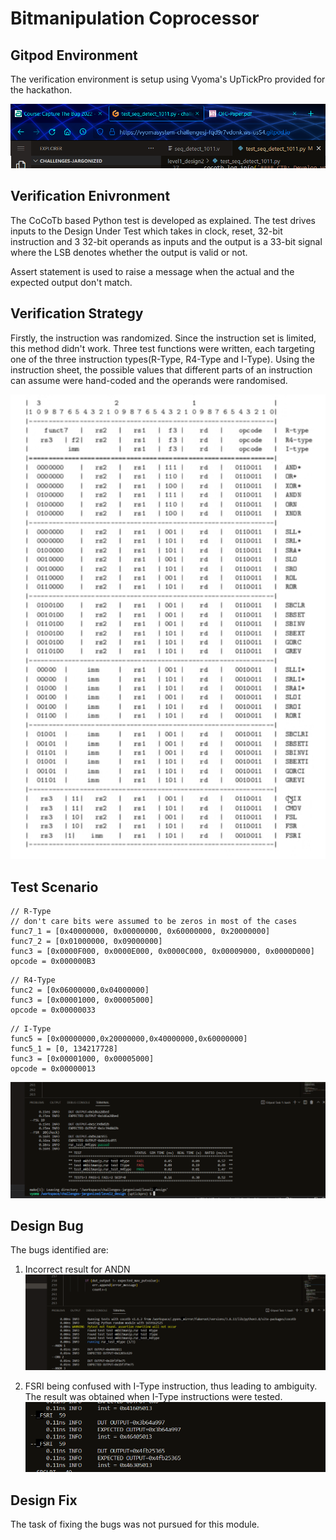 # Bitmanipulation Coprocessor

## Gitpod Environment

The verification environment is setup using Vyoma's UpTickPro provided for the hackathon.

![Gitpod Environment](../images/scr_111.png)

## Verification Enivronment

The CoCoTb based Python test is developed as explained. The test drives inputs to the Design Under Test which takes in clock, reset, 32-bit instruction and 3 32-bit operands as inputs and the output is a 33-bit signal where the LSB denotes whether the output is valid or not.

Assert statement is used to raise a message when the actual and the expected output don't match.

## Verification Strategy

Firstly, the instruction was randomized. Since the instruction set is limited, this method didn't work.
Three test functions were written, each targeting one of the three instruction types(R-Type, R4-Type and I-Type).
Using the instruction sheet, the possible values that different parts of an instruction can assume were hand-coded and the operands were randomised.

![Instruction Sheet](../images/scr_21.png)


## Test Scenario
```
// R-Type 
// don't care bits were assumed to be zeros in most of the cases
func7_1 = [0x40000000, 0x00000000, 0x60000000, 0x20000000]
func7_2 = [0x01000000, 0x09000000]
func3 = [0x0000F000, 0x0000E000, 0x0000C000, 0x00009000, 0x0000D000]
opcode = 0x000000B3
```

``` 
// R4-Type
func2 = [0x06000000,0x04000000]
func3 = [0x00001000, 0x00005000]
opcode = 0x00000033
```

```
// I-Type
func5 = [0x00000000,0x20000000,0x40000000,0x60000000]
func5_1 = [0, 134217728]
func3 = [0x00001000, 0x00005000]
opcode = 0x00000013
```

![Bugs](../images/scr_22.png)


## Design Bug

The bugs identified are:

1. Incorrect result for ANDN
![ANDN](../images/scr_23.png)

2. FSRI being confused with I-Type instruction, thus leading to ambiguity.
The result was obtained when I-Type instructions were tested.
![ANDN](../images/scr_25.png)

## Design Fix
The task of fixing the bugs was not pursued for this module.









